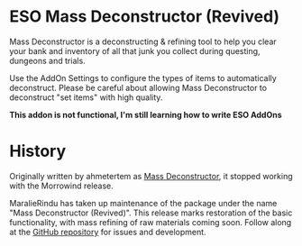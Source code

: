 # ESO Mass Deconstructor (Revived)

Mass Deconstructor is a deconstructing & refining tool to help you clear your bank and inventory of all that junk you collect during questing, dungeons and trials.

Use the AddOn Settings to configure the types of items to automatically deconstruct. Please be careful about allowing Mass Deconstructor to deconstruct "set items" with high quality.

**This addon is not functional, I'm still learning how to write ESO AddOns**

# History

Originally written by ahmetertem as [Mass Deconstructor](http://www.esoui.com/downloads/info1118-MassDeconstructor.html), it stopped working with the Morrowind release.

MaralieRindu has taken up maintenance of the package under the name "Mass Deconstructor (Revived)". This release marks restoration of the basic functionality, with mass refining of raw materials coming soon. Follow along at the [GitHub repository](https://github.com/MaraRinn/ESO-MassDeconstructor) for issues and development.
